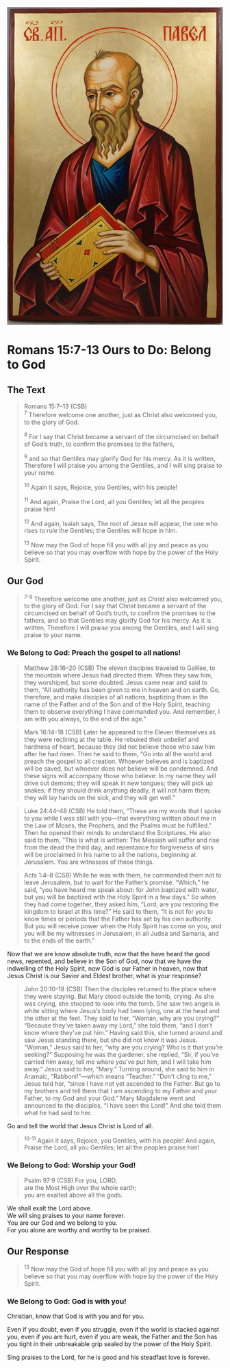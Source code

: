 <img class="intro-right" src="art-paul.jpg">

# Romans 15:7-13 Ours to Do: Belong to God

## The Text

>Romans 15:7–13 (CSB)  
><sup>7</sup> Therefore welcome one another, just as Christ also welcomed you, to the glory of God. 
>
><sup>8</sup> For I say that Christ became a servant of the circumcised on behalf of God’s truth, to confirm the promises to the fathers, 
>
><sup>9</sup> and so that Gentiles may glorify God for his mercy. As it is written, Therefore I will praise you among the Gentiles, and I will sing praise to your name. 
>
><sup>10</sup> Again it says, Rejoice, you Gentiles, with his people! 
>
><sup>11</sup> And again, Praise the Lord, all you Gentiles; let all the peoples praise him! 
>
><sup>12</sup> And again, Isaiah says, The root of Jesse will appear, the one who rises to rule the Gentiles; the Gentiles will hope in him. 
>
><sup>13</sup> Now may the God of hope fill you with all joy and peace as you believe so that you may overflow with hope by the power of the Holy Spirit.

## Our God

><sup>7-9</sup> Therefore welcome one another, just as Christ also welcomed you, to the glory of God. For I say that Christ became a servant of the circumcised on behalf of God’s truth, to confirm the promises to the fathers, and so that Gentiles may glorify God for his mercy. As it is written, Therefore I will praise you among the Gentiles, and I will sing praise to your name. 

### We Belong to God: Preach the gospel to all nations!

>Matthew 28:16–20 (CSB) The eleven disciples traveled to Galilee, to the mountain where Jesus had directed them. When they saw him, they worshiped, but some doubted. Jesus came near and said to them, “All authority has been given to me in heaven and on earth. Go, therefore, and make disciples of all nations, baptizing them in the name of the Father and of the Son and of the Holy Spirit, teaching them to observe everything I have commanded you. And remember, I am with you always, to the end of the age.”

>Mark 16:14–18 (CSB) Later he appeared to the Eleven themselves as they were reclining at the table. He rebuked their unbelief and hardness of heart, because they did not believe those who saw him after he had risen. Then he said to them, “Go into all the world and preach the gospel to all creation. Whoever believes and is baptized will be saved, but whoever does not believe will be condemned. And these signs will accompany those who believe: In my name they will drive out demons; they will speak in new tongues; they will pick up snakes; if they should drink anything deadly, it will not harm them; they will lay hands on the sick, and they will get well.”

>Luke 24:44–48 (CSB) He told them, “These are my words that I spoke to you while I was still with you—that everything written about me in the Law of Moses, the Prophets, and the Psalms must be fulfilled.” Then he opened their minds to understand the Scriptures. He also said to them, “This is what is written: The Messiah will suffer and rise from the dead the third day, and repentance for forgiveness of sins will be proclaimed in his name to all the nations, beginning at Jerusalem. You are witnesses of these things.

>Acts 1:4–8 (CSB) While he was with them, he commanded them not to leave Jerusalem, but to wait for the Father’s promise. “Which,” he said, “you have heard me speak about; for John baptized with water, but you will be baptized with the Holy Spirit in a few days.” So when they had come together, they asked him, “Lord, are you restoring the kingdom to Israel at this time?” He said to them, “It is not for you to know times or periods that the Father has set by his own authority. But you will receive power when the Holy Spirit has come on you, and you will be my witnesses in Jerusalem, in all Judea and Samaria, and to the ends of the earth.”

Now that we are know absolute truth, now that the have heard the good news, repented, and believe in the Son of God, now that we have the indwelling of the Holy Spirit, now God is our Father in heaven, now that Jesus Christ is our Savior and Eldest brother, what is your response?

>John 20:10–18 (CSB) Then the disciples returned to the place where they were staying. But Mary stood outside the tomb, crying. As she was crying, she stooped to look into the tomb. She saw two angels in white sitting where Jesus’s body had been lying, one at the head and the other at the feet. They said to her, “Woman, why are you crying?” “Because they’ve taken away my Lord,” she told them, “and I don’t know where they’ve put him.” Having said this, she turned around and saw Jesus standing there, but she did not know it was Jesus. “Woman,” Jesus said to her, “why are you crying? Who is it that you’re seeking?” Supposing he was the gardener, she replied, “Sir, if you’ve carried him away, tell me where you’ve put him, and I will take him away.” Jesus said to her, “Mary.” Turning around, she said to him in Aramaic, “Rabboni!”—which means “Teacher.” “Don’t cling to me,” Jesus told her, “since I have not yet ascended to the Father. But go to my brothers and tell them that I am ascending to my Father and your Father, to my God and your God.” Mary Magdalene went and announced to the disciples, “I have seen the Lord!” And she told them what he had said to her.

Go and tell the world that Jesus Christ is Lord of all.

><sup>10-11</sup> Again it says, Rejoice, you Gentiles, with his people! And again, Praise the Lord, all you Gentiles; let all the peoples praise him! 

### We Belong to God: Worship your God!

>Psalm 97:9 (CSB) For you, LORD,  
>are the Most High over the whole earth;  
>you are exalted above all the gods.

We shall exalt the Lord above.  
We will sing praises to your name forever.  
You are our God and we belong to you.  
For you alone are worthy and worthy to be praised.

## Our Response

><sup>13</sup> Now may the God of hope fill you with all joy and peace as you believe so that you may overflow with hope by the power of the Holy Spirit.

### We Belong to God: God is with you!

Christian, know that God is with you and for you. 

Even if you doubt, even if you struggle, even if the world is stacked against you, even if you are hurt, even if you are weak, the Father and the Son has you tight in their unbreakable grip sealed by the power of the Holy Spirit.

Sing praises to the Lord, for he is good and his steadfast love is forever.
